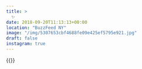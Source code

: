 ```yaml
---
title: >
  ✨
date: 2018-09-20T11:13:13+00:00
location: "BuzzFeed NY"
image: "/img/5307653cbf4688fe09e425ef5795e921.jpg"
draft: false
instagram: true
---
```


{{<photo src="/img/5307653cbf4688fe09e425ef5795e921.jpg">}}
